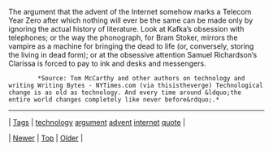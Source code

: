 <!--
title: The argument that the advent of the Internet somehow marks a Telecom Year Zero after which nothing will ever be the same can be made only by ignoring the actual history of literature. Look at Kafka&rsquo;s obsession with telephones; or the way the phonograph, for Bram Stoker, mirrors the vampire as a machine for bringing the dead to life (or, conversely, storing the living in dead form); or at the obsessive attention Samuel Richardson&rsquo;s Clarissa is forced to pay to ink and desks and messengers.
date: 2020-06-28T15:27:00.186Z
tags: technology, argument, advent, internet, quote
-->




The argument that the advent of the Internet somehow marks a Telecom Year Zero after which nothing will ever be the same can be made only by ignoring the actual history of literature. Look at Kafka’s obsession with telephones; or the way the phonograph, for Bram Stoker, mirrors the vampire as a machine for bringing the dead to life (or, conversely, storing the living in dead form); or at the obsessive attention Samuel Richardson’s Clarissa is forced to pay to ink and desks and messengers.

            *Source: Tom McCarthy and other authors on technology and writing Writing Bytes - NYTimes.com (via thisistheverge) Technological change is as old as technology. And every time around &ldquo;the entire world changes completely like never before&rdquo;.*

<!--BOTTOM-POST-NAVIGATION-->
---

| [Tags](tags.md) | [technology](tag-technology.md) [argument](tag-argument.md) [advent](tag-advent.md) [internet](tag-internet.md) [quote](tag-quote.md) |

| [Newer](66082413981.md) | [Top](index.md) | [Older](66101336269.md) |